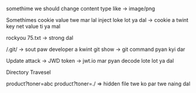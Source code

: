somethime we should change content type like -> image/png

Somethimes cookie value twe mar lal inject loke lot ya dal -> cookie a twint key net value ti ya mal

rockyou 75.txt -> strong dal

/.git/   -> sout paw developer a kwint   git show -> git command pyan kyi dar

Update attack -> JWD token  -> jwt.io mar pyan decode lote lot ya dal

Directory Travesel

product?toner=abc
product?toner=./        => hidden file twe ko par twe naing dal
